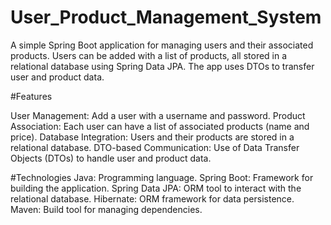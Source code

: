# User_Product_Management_System
A simple Spring Boot application for managing users and their associated products. Users can be added with a list of products, all stored in a relational database using Spring Data JPA. The app uses DTOs to transfer user and product data.

#Features

User Management: Add a user with a username and password.
Product Association: Each user can have a list of associated products (name and price).
Database Integration: Users and their products are stored in a relational database.
DTO-based Communication: Use of Data Transfer Objects (DTOs) to handle user and product data.

#Technologies
Java: Programming language.
Spring Boot: Framework for building the application.
Spring Data JPA: ORM tool to interact with the relational database.
Hibernate: ORM framework for data persistence.
Maven: Build tool for managing dependencies.
